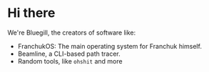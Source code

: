 # Hi there

We're Bluegill, the creators of software like:
- FranchukOS: The main operating system for Franchuk himself.
- Beamline, a CLI-based path tracer.
- Random tools, like `ohshit` and more
